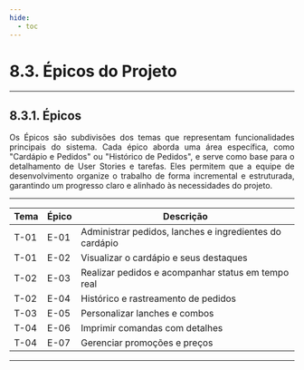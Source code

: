 ```yaml
---
hide:
  - toc
---
```


# 8.3. Épicos do Projeto
___________________________________________________________________________________

## 8.3.1. Épicos

<div style="text-align: justify">
Os Épicos são subdivisões dos temas que representam funcionalidades principais do sistema. Cada épico aborda uma área específica, como "Cardápio e Pedidos" ou "Histórico de Pedidos", e serve como base para o detalhamento de User Stories e tarefas. Eles permitem que a equipe de desenvolvimento organize o trabalho de forma incremental e estruturada, garantindo um progresso claro e alinhado às necessidades do projeto.
</div>

___________________________________________________________________________________

|  **Tema**  | **Épico**  | **Descrição**                                                  |
|------------|------------|----------------------------------------------------------------|
|   T-01     |   E-01     | Administrar pedidos, lanches e ingredientes do cardápio        |
|   T-01     |   E-02     | Visualizar o cardápio e seus destaques                         |   
|   T-02     |   E-03     | Realizar pedidos e acompanhar status em tempo real             |
|   T-02     |   E-04     | Histórico e rastreamento de pedidos                            |
|   T-03     |   E-05     | Personalizar lanches e combos                                  |   
|   T-04     |   E-06     | Imprimir comandas com detalhes                                 |
|   T-04     |   E-07     | Gerenciar promoções e preços                                   |

___________________________________________________________________________________